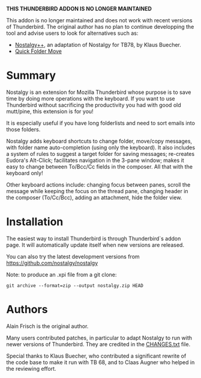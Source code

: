 **THIS THUNDERBIRD ADDON IS NO LONGER MAINTAINED**

This addon is no longer maintained and does not work with recent
versions of Thunderbird. The original author has no plan to continue
developping the tool and advise users to look for alternatives such as:

  - [Nostalgy++](https://addons.thunderbird.net/en-us/thunderbird/addon/nostalgy_ng/), an adaptation of Nostalgy for TB78, by Klaus Buecher.
  - [Quick Folder Move](https://addons.thunderbird.net/en-us/thunderbird/addon/quick-folder-move/)




Summary
=======

Nostalgy is an extension for Mozilla Thunderbird whose purpose is to
save time by doing more operations with the keyboard. If you want to
use Thunderbird without sacrificing the productivity you had with good
old mutt/pine, this extension is for you!

It is especially useful if you have long folderlists and need to sort emails 
into those folders.

Nostalgy adds keyboard shortcuts to change folder, move/copy messages,
with folder name auto-completion (using only the keyboard).  It also
includes a system of rules to suggest a target folder for saving
messages; re-creates Eudora's Alt-Click; facilitates navigation in the
3-pane window; makes it easy to change between To/Bcc/Cc fields in the
composer. All that with the keyboard only!

Other keyboard actions include: changing focus between panes, scroll
the message while keeping the focus on the thread pane, changing
header in the composer (To/Cc/Bcc), adding an attachment, hide the
folder view.


Installation
============

The easiest way to install Thunderbird is through  Thunderbird`s addon page. It
will automatically update itself when new versions are released.

You can also try the latest development versions from https://github.com/nostalgy/nostalgy


Note: to produce an .xpi file from a git clone:

    git archive --format=zip --output nostalgy.zip HEAD


Authors
=======

Alain Frisch is the original author.

Many users contributed patches, in particular to adapt Nostalgy to run
with newer versions of Thunderbird.  They are credited in the [CHANGES.txt](CHANGES.txt) file.

Special thanks to Klaus Buecher, who contributed a significant rewrite of the code base
to make it run with TB 68, and to Claas Augner who helped in the reviewing effort.
